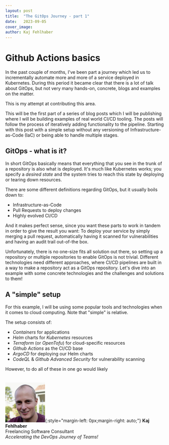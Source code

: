 ```yaml
---
layout: post
title:  "The GitOps Journey - part 1"
date:   2023-09-05
cover_image: 
author: Kaj Fehlhaber
---
```

# Github Actions basics
In the past couple of months, I've been part a journey which led us to incrementally automate more and more of a service deployed in Kubernetes.
During this period it became clear that there is a lot of talk about GitOps, but not very many hands-on, concrete, blogs and examples on the matter.

This is my attempt at contributing this area.

This will be the first part of a series of blog posts which I will be publishing where I will be building examples of real world CI/CD tooling.
The posts will follow the process of iteratively adding functionality to the pipeline. Starting with this post with a simple setup without any
versioning of Infrastructure-as-Code (IaC) or being able to handle multiple stages.

## GitOps - what is it?
In short GitOps basically means that everything that you see in the trunk of a repository is also what is deployed.
It's much like Kubernetes works; you specify a *desired state* and the system tries to reach this state by deploying or tearing down resources.

There are some different definitions regarding GitOps, but it usually boils down to:

- Infrastructure-as-Code
- Pull Requests to deploy changes
- Highly evolved CI/CD

And it makes perfect sense, since you want these parts to work in tandem in order to give the result you want: To deploy your service by simply
merging a pull request, automatically having it scanned for vulnerabilities and having an audit trail out-of-the box.

Unfortunately, there is no one-size fits all solution out there, so setting up a repository or multiple repositories to enable GitOps is not trivial.
Different technologies need different approaches, where CI/CD pipelines are built in a way to make a repository act as a GitOps repository.
Let's dive into an example with some concrete technologies and the challenges and solutions to them!

## A "simple" setup
For this example, I will be using some popular tools and technologies when it comes to cloud computing. Note that "simple" is relative.

The setup consists of:

- *Containers* for applications
- *Helm* charts for *Kubernetes* resources
- *Terraform* (or *OpenTofu*) for cloud-specific resources
- *Github Actions* as the CI/CD base
- *ArgoCD* for deploying our Helm charts
- *CodeQL* & *Github Advanced Security* for vulnerability scanning

However, to do all of these in one go would likely 
<br>
<br>
<br>
![](/assets/images/kaj.jpg){:style="margin-left: 0px;margin-right: auto;"}
**Kaj Fehlhaber**<br>
Freelancing Software Consultant<br>
_Accelerating the DevOps Journey of Teams!_
